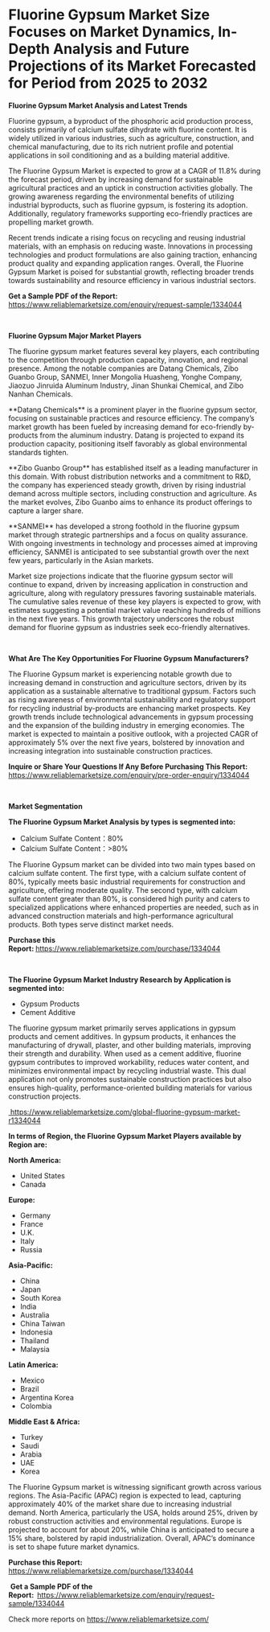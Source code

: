 <p><h1>Fluorine Gypsum Market Size Focuses on Market Dynamics, In-Depth Analysis and Future Projections of its Market Forecasted for Period from 2025 to 2032</h1></p><p><strong>Fluorine Gypsum Market Analysis and Latest Trends</strong></p>
<p><p>Fluorine gypsum, a byproduct of the phosphoric acid production process, consists primarily of calcium sulfate dihydrate with fluorine content. It is widely utilized in various industries, such as agriculture, construction, and chemical manufacturing, due to its rich nutrient profile and potential applications in soil conditioning and as a building material additive.</p><p>The Fluorine Gypsum Market is expected to grow at a CAGR of 11.8% during the forecast period, driven by increasing demand for sustainable agricultural practices and an uptick in construction activities globally. The growing awareness regarding the environmental benefits of utilizing industrial byproducts, such as fluorine gypsum, is fostering its adoption. Additionally, regulatory frameworks supporting eco-friendly practices are propelling market growth.</p><p>Recent trends indicate a rising focus on recycling and reusing industrial materials, with an emphasis on reducing waste. Innovations in processing technologies and product formulations are also gaining traction, enhancing product quality and expanding application ranges. Overall, the Fluorine Gypsum Market is poised for substantial growth, reflecting broader trends towards sustainability and resource efficiency in various industrial sectors.</p></p>
<p><strong>Get a Sample PDF of the Report:&nbsp;</strong> <a href="https://www.reliablemarketsize.com/enquiry/request-sample/1334044?utm_campaign=2334&utm_medium=2&utm_source=Github&utm_content=ia&utm_term=24032025&utm_id=fluorine-gypsum">https://www.reliablemarketsize.com/enquiry/request-sample/1334044</a></p>
<p>&nbsp;</p>
<p><strong>Fluorine Gypsum Major Market Players</strong></p>
<p><p>The fluorine gypsum market features several key players, each contributing to the competition through production capacity, innovation, and regional presence. Among the notable companies are Datang Chemicals, Zibo Guanbo Group, SANMEI, Inner Mongolia Huasheng, Yonghe Company, Jiaozuo Jinruida Aluminum Industry, Jinan Shunkai Chemical, and Zibo Nanhan Chemicals.</p><p>**Datang Chemicals** is a prominent player in the fluorine gypsum sector, focusing on sustainable practices and resource efficiency. The company’s market growth has been fueled by increasing demand for eco-friendly by-products from the aluminum industry. Datang is projected to expand its production capacity, positioning itself favorably as global environmental standards tighten.</p><p>**Zibo Guanbo Group** has established itself as a leading manufacturer in this domain. With robust distribution networks and a commitment to R&D, the company has experienced steady growth, driven by rising industrial demand across multiple sectors, including construction and agriculture. As the market evolves, Zibo Guanbo aims to enhance its product offerings to capture a larger share.</p><p>**SANMEI** has developed a strong foothold in the fluorine gypsum market through strategic partnerships and a focus on quality assurance. With ongoing investments in technology and processes aimed at improving efficiency, SANMEI is anticipated to see substantial growth over the next few years, particularly in the Asian markets.</p><p>Market size projections indicate that the fluorine gypsum sector will continue to expand, driven by increasing application in construction and agriculture, along with regulatory pressures favoring sustainable materials. The cumulative sales revenue of these key players is expected to grow, with estimates suggesting a potential market value reaching hundreds of millions in the next five years. This growth trajectory underscores the robust demand for fluorine gypsum as industries seek eco-friendly alternatives.</p></p>
<p>&nbsp;</p>
<p><strong>What Are The Key Opportunities For Fluorine Gypsum Manufacturers?</strong></p>
<p><p>The Fluorine Gypsum market is experiencing notable growth due to increasing demand in construction and agriculture sectors, driven by its application as a sustainable alternative to traditional gypsum. Factors such as rising awareness of environmental sustainability and regulatory support for recycling industrial by-products are enhancing market prospects. Key growth trends include technological advancements in gypsum processing and the expansion of the building industry in emerging economies. The market is expected to maintain a positive outlook, with a projected CAGR of approximately 5% over the next five years, bolstered by innovation and increasing integration into sustainable construction practices.</p></p>
<p><strong>Inquire or Share Your Questions If Any Before Purchasing This Report:</strong> <a href="https://www.reliablemarketsize.com/enquiry/pre-order-enquiry/1334044?utm_campaign=2334&utm_medium=2&utm_source=Github&utm_content=ia&utm_term=24032025&utm_id=fluorine-gypsum">https://www.reliablemarketsize.com/enquiry/pre-order-enquiry/1334044</a></p>
<p>&nbsp;</p>
<p><strong>Market Segmentation</strong></p>
<p><strong>The Fluorine Gypsum Market Analysis by types is segmented into:</strong></p>
<p><ul><li>Calcium Sulfate Content：80%</li><li>Calcium Sulfate Content：>80%</li></ul></p>
<p><p>The Fluorine Gypsum market can be divided into two main types based on calcium sulfate content. The first type, with a calcium sulfate content of 80%, typically meets basic industrial requirements for construction and agriculture, offering moderate quality. The second type, with calcium sulfate content greater than 80%, is considered high purity and caters to specialized applications where enhanced properties are needed, such as in advanced construction materials and high-performance agricultural products. Both types serve distinct market needs.</p></p>
<p><strong>Purchase this Report:&nbsp;</strong><a href="https://www.reliablemarketsize.com/purchase/1334044?utm_campaign=2334&utm_medium=2&utm_source=Github&utm_content=ia&utm_term=24032025&utm_id=fluorine-gypsum">https://www.reliablemarketsize.com/purchase/1334044</a></p>
<p>&nbsp;</p>
<p><strong>The Fluorine Gypsum Market Industry Research by Application is segmented into:</strong></p>
<p><ul><li>Gypsum Products</li><li>Cement Additive</li></ul></p>
<p><p>The fluorine gypsum market primarily serves applications in gypsum products and cement additives. In gypsum products, it enhances the manufacturing of drywall, plaster, and other building materials, improving their strength and durability. When used as a cement additive, fluorine gypsum contributes to improved workability, reduces water content, and minimizes environmental impact by recycling industrial waste. This dual application not only promotes sustainable construction practices but also ensures high-quality, performance-oriented building materials for various construction projects.</p></p>
<p><a href="https://www.reliablemarketsize.com/global-fluorine-gypsum-market-r1334044?utm_campaign=2334&utm_medium=2&utm_source=Github&utm_content=ia&utm_term=24032025&utm_id=fluorine-gypsum">&nbsp;https://www.reliablemarketsize.com/global-fluorine-gypsum-market-r1334044</a></p>
<p><strong>In terms of Region, the Fluorine Gypsum Market Players available by Region are:</strong></p>
<p>
    <p> <strong> North America: </strong>
        <ul>
            <li>United States</li>
            <li>Canada</li>
        </ul>
        </p> 
    <p> <strong> Europe: </strong>
        <ul>
            <li>Germany</li>
            <li>France</li>
            <li>U.K.</li>
            <li>Italy</li>
            <li>Russia</li>
        </ul>
        </p> 
    <p> <strong> Asia-Pacific: </strong>
        <ul>
            <li>China</li>
            <li>Japan</li>
            <li>South Korea</li>
            <li>India</li>
            <li>Australia</li>
            <li>China Taiwan</li>
            <li>Indonesia</li>
            <li>Thailand</li>
            <li>Malaysia</li>
        </ul>
        </p> 
    <p> <strong> Latin America: </strong>
        <ul>
            <li>Mexico</li>
            <li>Brazil</li>
            <li>Argentina Korea</li>
            <li>Colombia</li>
        </ul>
        </p> 
    <p> <strong> Middle East & Africa: </strong>
        <ul>
            <li>Turkey</li>
            <li>Saudi</li>
            <li>Arabia</li>
            <li>UAE</li>
            <li>Korea</li>
        </ul>
    </p>
    </p>
<p><p>The Fluorine Gypsum market is witnessing significant growth across various regions. The Asia-Pacific (APAC) region is expected to lead, capturing approximately 40% of the market share due to increasing industrial demand. North America, particularly the USA, holds around 25%, driven by robust construction activities and environmental regulations. Europe is projected to account for about 20%, while China is anticipated to secure a 15% share, bolstered by rapid industrialization. Overall, APAC’s dominance is set to shape future market dynamics.</p></p>
<p><strong>Purchase this Report: </strong><a href="https://www.reliablemarketsize.com/purchase/1334044?utm_campaign=2334&utm_medium=2&utm_source=Github&utm_content=ia&utm_term=24032025&utm_id=fluorine-gypsum">https://www.reliablemarketsize.com/purchase/1334044</a></p>
<p>&nbsp;<strong>Get a Sample PDF of the Report:&nbsp;&nbsp;</strong><a href="https://www.reliablemarketsize.com/enquiry/request-sample/1334044?utm_campaign=2334&utm_medium=2&utm_source=Github&utm_content=ia&utm_term=24032025&utm_id=fluorine-gypsum">https://www.reliablemarketsize.com/enquiry/request-sample/1334044</a></p>
<p><strong></strong></p>
<p>Check more reports on <a href="https://www.reliablemarketsize.com/?utm_campaign=2334&utm_medium=2&utm_source=Github&utm_content=ia&utm_term=24032025&utm_id=fluorine-gypsum">https://www.reliablemarketsize.com/</a></p>
